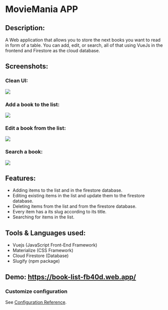 # MovieMania APP

## Description:

A Web application that allows you to store the next books you want to read in form of a table. You can add, edit, or search, all of that using VueJs in the frontend and Firestore as the cloud database.

## Screenshots:

### Clean UI:

<img src="https://snipboard.io/q75GCI.jpg">

### Add a book to the list:

<img src="https://snipboard.io/dALegv.jpg">

### Edit a book from the list:

<img src="https://snipboard.io/a5uUvI.jpg">

### Search a book:

<img src="https://snipboard.io/czSotC.jpg">

## Features:

- Adding items to the list and in the firestore database.
- Editing existing items in the list and update them to the firestore database.
- Deleting items from the list and from the firestore database.
- Every item has a its slug according to its title.
- Searching for items in the list.

## Tools & Languages used:

- Vuejs (JavaScript Front-End Framework)
- Materialize (CSS Framework)
- Cloud Firestore (Database)
- Slugify (npm package)

## Demo: https://book-list-fb40d.web.app/

### Customize configuration

See [Configuration Reference](https://cli.vuejs.org/config/).
